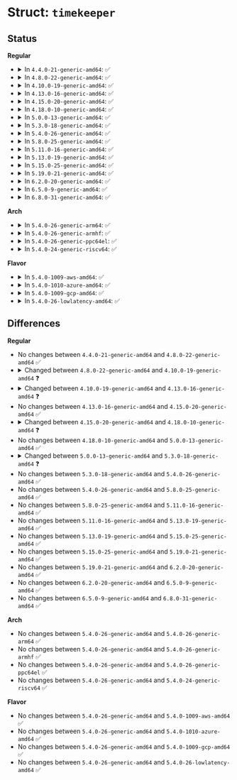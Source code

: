 # Struct: <code>timekeeper</code>

## Status
<b>Regular</b>
<ul>
<li>
<details>
<summary>In <code>4.4.0-21-generic-amd64</code>: ✅</summary>

```c
struct timekeeper {
    struct tk_read_base tkr_mono;
    struct tk_read_base tkr_raw;
    u64 xtime_sec;
    long unsigned int ktime_sec;
    struct timespec wall_to_monotonic;
    ktime_t offs_real;
    ktime_t offs_boot;
    ktime_t offs_tai;
    s32 tai_offset;
    unsigned int clock_was_set_seq;
    u8 cs_was_changed_seq;
    ktime_t next_leap_ktime;
    struct timespec raw_time;
    cycle_t cycle_interval;
    u64 xtime_interval;
    s64 xtime_remainder;
    u32 raw_interval;
    u64 ntp_tick;
    s64 ntp_error;
    u32 ntp_error_shift;
    u32 ntp_err_mult;
}
```
</details>
</li>
<li>
<details>
<summary>In <code>4.8.0-22-generic-amd64</code>: ✅</summary>

```c
struct timekeeper {
    struct tk_read_base tkr_mono;
    struct tk_read_base tkr_raw;
    u64 xtime_sec;
    long unsigned int ktime_sec;
    struct timespec wall_to_monotonic;
    ktime_t offs_real;
    ktime_t offs_boot;
    ktime_t offs_tai;
    s32 tai_offset;
    unsigned int clock_was_set_seq;
    u8 cs_was_changed_seq;
    ktime_t next_leap_ktime;
    struct timespec raw_time;
    cycle_t cycle_interval;
    u64 xtime_interval;
    s64 xtime_remainder;
    u32 raw_interval;
    u64 ntp_tick;
    s64 ntp_error;
    u32 ntp_error_shift;
    u32 ntp_err_mult;
}
```
</details>
</li>
<li>
<details>
<summary>In <code>4.10.0-19-generic-amd64</code>: ✅</summary>

```c
struct timekeeper {
    struct tk_read_base tkr_mono;
    struct tk_read_base tkr_raw;
    u64 xtime_sec;
    long unsigned int ktime_sec;
    struct timespec wall_to_monotonic;
    ktime_t offs_real;
    ktime_t offs_boot;
    ktime_t offs_tai;
    s32 tai_offset;
    unsigned int clock_was_set_seq;
    u8 cs_was_changed_seq;
    ktime_t next_leap_ktime;
    struct timespec raw_time;
    u64 cycle_interval;
    u64 xtime_interval;
    s64 xtime_remainder;
    u32 raw_interval;
    u64 ntp_tick;
    s64 ntp_error;
    u32 ntp_error_shift;
    u32 ntp_err_mult;
}
```
</details>
</li>
<li>
<details>
<summary>In <code>4.13.0-16-generic-amd64</code>: ✅</summary>

```c
struct timekeeper {
    struct tk_read_base tkr_mono;
    struct tk_read_base tkr_raw;
    u64 xtime_sec;
    long unsigned int ktime_sec;
    struct timespec wall_to_monotonic;
    ktime_t offs_real;
    ktime_t offs_boot;
    ktime_t offs_tai;
    s32 tai_offset;
    unsigned int clock_was_set_seq;
    u8 cs_was_changed_seq;
    ktime_t next_leap_ktime;
    u64 raw_sec;
    u64 cycle_interval;
    u64 xtime_interval;
    s64 xtime_remainder;
    u64 raw_interval;
    u64 ntp_tick;
    s64 ntp_error;
    u32 ntp_error_shift;
    u32 ntp_err_mult;
}
```
</details>
</li>
<li>
<details>
<summary>In <code>4.15.0-20-generic-amd64</code>: ✅</summary>

```c
struct timekeeper {
    struct tk_read_base tkr_mono;
    struct tk_read_base tkr_raw;
    u64 xtime_sec;
    long unsigned int ktime_sec;
    struct timespec wall_to_monotonic;
    ktime_t offs_real;
    ktime_t offs_boot;
    ktime_t offs_tai;
    s32 tai_offset;
    unsigned int clock_was_set_seq;
    u8 cs_was_changed_seq;
    ktime_t next_leap_ktime;
    u64 raw_sec;
    u64 cycle_interval;
    u64 xtime_interval;
    s64 xtime_remainder;
    u64 raw_interval;
    u64 ntp_tick;
    s64 ntp_error;
    u32 ntp_error_shift;
    u32 ntp_err_mult;
}
```
</details>
</li>
<li>
<details>
<summary>In <code>4.18.0-10-generic-amd64</code>: ✅</summary>

```c
struct timekeeper {
    struct tk_read_base tkr_mono;
    struct tk_read_base tkr_raw;
    u64 xtime_sec;
    long unsigned int ktime_sec;
    struct timespec64 wall_to_monotonic;
    ktime_t offs_real;
    ktime_t offs_boot;
    ktime_t offs_tai;
    s32 tai_offset;
    unsigned int clock_was_set_seq;
    u8 cs_was_changed_seq;
    ktime_t next_leap_ktime;
    u64 raw_sec;
    u64 cycle_interval;
    u64 xtime_interval;
    s64 xtime_remainder;
    u64 raw_interval;
    u64 ntp_tick;
    s64 ntp_error;
    u32 ntp_error_shift;
    u32 ntp_err_mult;
    u32 skip_second_overflow;
}
```
</details>
</li>
<li>
<details>
<summary>In <code>5.0.0-13-generic-amd64</code>: ✅</summary>

```c
struct timekeeper {
    struct tk_read_base tkr_mono;
    struct tk_read_base tkr_raw;
    u64 xtime_sec;
    long unsigned int ktime_sec;
    struct timespec64 wall_to_monotonic;
    ktime_t offs_real;
    ktime_t offs_boot;
    ktime_t offs_tai;
    s32 tai_offset;
    unsigned int clock_was_set_seq;
    u8 cs_was_changed_seq;
    ktime_t next_leap_ktime;
    u64 raw_sec;
    u64 cycle_interval;
    u64 xtime_interval;
    s64 xtime_remainder;
    u64 raw_interval;
    u64 ntp_tick;
    s64 ntp_error;
    u32 ntp_error_shift;
    u32 ntp_err_mult;
    u32 skip_second_overflow;
}
```
</details>
</li>
<li>
<details>
<summary>In <code>5.3.0-18-generic-amd64</code>: ✅</summary>

```c
struct timekeeper {
    struct tk_read_base tkr_mono;
    struct tk_read_base tkr_raw;
    u64 xtime_sec;
    long unsigned int ktime_sec;
    struct timespec64 wall_to_monotonic;
    ktime_t offs_real;
    ktime_t offs_boot;
    ktime_t offs_tai;
    s32 tai_offset;
    unsigned int clock_was_set_seq;
    u8 cs_was_changed_seq;
    ktime_t next_leap_ktime;
    u64 raw_sec;
    struct timespec64 monotonic_to_boot;
    u64 cycle_interval;
    u64 xtime_interval;
    s64 xtime_remainder;
    u64 raw_interval;
    u64 ntp_tick;
    s64 ntp_error;
    u32 ntp_error_shift;
    u32 ntp_err_mult;
    u32 skip_second_overflow;
}
```
</details>
</li>
<li>
<details>
<summary>In <code>5.4.0-26-generic-amd64</code>: ✅</summary>

```c
struct timekeeper {
    struct tk_read_base tkr_mono;
    struct tk_read_base tkr_raw;
    u64 xtime_sec;
    long unsigned int ktime_sec;
    struct timespec64 wall_to_monotonic;
    ktime_t offs_real;
    ktime_t offs_boot;
    ktime_t offs_tai;
    s32 tai_offset;
    unsigned int clock_was_set_seq;
    u8 cs_was_changed_seq;
    ktime_t next_leap_ktime;
    u64 raw_sec;
    struct timespec64 monotonic_to_boot;
    u64 cycle_interval;
    u64 xtime_interval;
    s64 xtime_remainder;
    u64 raw_interval;
    u64 ntp_tick;
    s64 ntp_error;
    u32 ntp_error_shift;
    u32 ntp_err_mult;
    u32 skip_second_overflow;
}
```
</details>
</li>
<li>
<details>
<summary>In <code>5.8.0-25-generic-amd64</code>: ✅</summary>

```c
struct timekeeper {
    struct tk_read_base tkr_mono;
    struct tk_read_base tkr_raw;
    u64 xtime_sec;
    long unsigned int ktime_sec;
    struct timespec64 wall_to_monotonic;
    ktime_t offs_real;
    ktime_t offs_boot;
    ktime_t offs_tai;
    s32 tai_offset;
    unsigned int clock_was_set_seq;
    u8 cs_was_changed_seq;
    ktime_t next_leap_ktime;
    u64 raw_sec;
    struct timespec64 monotonic_to_boot;
    u64 cycle_interval;
    u64 xtime_interval;
    s64 xtime_remainder;
    u64 raw_interval;
    u64 ntp_tick;
    s64 ntp_error;
    u32 ntp_error_shift;
    u32 ntp_err_mult;
    u32 skip_second_overflow;
}
```
</details>
</li>
<li>
<details>
<summary>In <code>5.11.0-16-generic-amd64</code>: ✅</summary>

```c
struct timekeeper {
    struct tk_read_base tkr_mono;
    struct tk_read_base tkr_raw;
    u64 xtime_sec;
    long unsigned int ktime_sec;
    struct timespec64 wall_to_monotonic;
    ktime_t offs_real;
    ktime_t offs_boot;
    ktime_t offs_tai;
    s32 tai_offset;
    unsigned int clock_was_set_seq;
    u8 cs_was_changed_seq;
    ktime_t next_leap_ktime;
    u64 raw_sec;
    struct timespec64 monotonic_to_boot;
    u64 cycle_interval;
    u64 xtime_interval;
    s64 xtime_remainder;
    u64 raw_interval;
    u64 ntp_tick;
    s64 ntp_error;
    u32 ntp_error_shift;
    u32 ntp_err_mult;
    u32 skip_second_overflow;
}
```
</details>
</li>
<li>
<details>
<summary>In <code>5.13.0-19-generic-amd64</code>: ✅</summary>

```c
struct timekeeper {
    struct tk_read_base tkr_mono;
    struct tk_read_base tkr_raw;
    u64 xtime_sec;
    long unsigned int ktime_sec;
    struct timespec64 wall_to_monotonic;
    ktime_t offs_real;
    ktime_t offs_boot;
    ktime_t offs_tai;
    s32 tai_offset;
    unsigned int clock_was_set_seq;
    u8 cs_was_changed_seq;
    ktime_t next_leap_ktime;
    u64 raw_sec;
    struct timespec64 monotonic_to_boot;
    u64 cycle_interval;
    u64 xtime_interval;
    s64 xtime_remainder;
    u64 raw_interval;
    u64 ntp_tick;
    s64 ntp_error;
    u32 ntp_error_shift;
    u32 ntp_err_mult;
    u32 skip_second_overflow;
}
```
</details>
</li>
<li>
<details>
<summary>In <code>5.15.0-25-generic-amd64</code>: ✅</summary>

```c
struct timekeeper {
    struct tk_read_base tkr_mono;
    struct tk_read_base tkr_raw;
    u64 xtime_sec;
    long unsigned int ktime_sec;
    struct timespec64 wall_to_monotonic;
    ktime_t offs_real;
    ktime_t offs_boot;
    ktime_t offs_tai;
    s32 tai_offset;
    unsigned int clock_was_set_seq;
    u8 cs_was_changed_seq;
    ktime_t next_leap_ktime;
    u64 raw_sec;
    struct timespec64 monotonic_to_boot;
    u64 cycle_interval;
    u64 xtime_interval;
    s64 xtime_remainder;
    u64 raw_interval;
    u64 ntp_tick;
    s64 ntp_error;
    u32 ntp_error_shift;
    u32 ntp_err_mult;
    u32 skip_second_overflow;
}
```
</details>
</li>
<li>
<details>
<summary>In <code>5.19.0-21-generic-amd64</code>: ✅</summary>

```c
struct timekeeper {
    struct tk_read_base tkr_mono;
    struct tk_read_base tkr_raw;
    u64 xtime_sec;
    long unsigned int ktime_sec;
    struct timespec64 wall_to_monotonic;
    ktime_t offs_real;
    ktime_t offs_boot;
    ktime_t offs_tai;
    s32 tai_offset;
    unsigned int clock_was_set_seq;
    u8 cs_was_changed_seq;
    ktime_t next_leap_ktime;
    u64 raw_sec;
    struct timespec64 monotonic_to_boot;
    u64 cycle_interval;
    u64 xtime_interval;
    s64 xtime_remainder;
    u64 raw_interval;
    u64 ntp_tick;
    s64 ntp_error;
    u32 ntp_error_shift;
    u32 ntp_err_mult;
    u32 skip_second_overflow;
}
```
</details>
</li>
<li>
<details>
<summary>In <code>6.2.0-20-generic-amd64</code>: ✅</summary>

```c
struct timekeeper {
    struct tk_read_base tkr_mono;
    struct tk_read_base tkr_raw;
    u64 xtime_sec;
    long unsigned int ktime_sec;
    struct timespec64 wall_to_monotonic;
    ktime_t offs_real;
    ktime_t offs_boot;
    ktime_t offs_tai;
    s32 tai_offset;
    unsigned int clock_was_set_seq;
    u8 cs_was_changed_seq;
    ktime_t next_leap_ktime;
    u64 raw_sec;
    struct timespec64 monotonic_to_boot;
    u64 cycle_interval;
    u64 xtime_interval;
    s64 xtime_remainder;
    u64 raw_interval;
    u64 ntp_tick;
    s64 ntp_error;
    u32 ntp_error_shift;
    u32 ntp_err_mult;
    u32 skip_second_overflow;
}
```
</details>
</li>
<li>
<details>
<summary>In <code>6.5.0-9-generic-amd64</code>: ✅</summary>

```c
struct timekeeper {
    struct tk_read_base tkr_mono;
    struct tk_read_base tkr_raw;
    u64 xtime_sec;
    long unsigned int ktime_sec;
    struct timespec64 wall_to_monotonic;
    ktime_t offs_real;
    ktime_t offs_boot;
    ktime_t offs_tai;
    s32 tai_offset;
    unsigned int clock_was_set_seq;
    u8 cs_was_changed_seq;
    ktime_t next_leap_ktime;
    u64 raw_sec;
    struct timespec64 monotonic_to_boot;
    u64 cycle_interval;
    u64 xtime_interval;
    s64 xtime_remainder;
    u64 raw_interval;
    u64 ntp_tick;
    s64 ntp_error;
    u32 ntp_error_shift;
    u32 ntp_err_mult;
    u32 skip_second_overflow;
}
```
</details>
</li>
<li>
<details>
<summary>In <code>6.8.0-31-generic-amd64</code>: ✅</summary>

```c
struct timekeeper {
    struct tk_read_base tkr_mono;
    struct tk_read_base tkr_raw;
    u64 xtime_sec;
    long unsigned int ktime_sec;
    struct timespec64 wall_to_monotonic;
    ktime_t offs_real;
    ktime_t offs_boot;
    ktime_t offs_tai;
    s32 tai_offset;
    unsigned int clock_was_set_seq;
    u8 cs_was_changed_seq;
    ktime_t next_leap_ktime;
    u64 raw_sec;
    struct timespec64 monotonic_to_boot;
    u64 cycle_interval;
    u64 xtime_interval;
    s64 xtime_remainder;
    u64 raw_interval;
    u64 ntp_tick;
    s64 ntp_error;
    u32 ntp_error_shift;
    u32 ntp_err_mult;
    u32 skip_second_overflow;
}
```
</details>
</li>
</ul>
<b>Arch</b>
<ul>
<li>
<details>
<summary>In <code>5.4.0-26-generic-arm64</code>: ✅</summary>

```c
struct timekeeper {
    struct tk_read_base tkr_mono;
    struct tk_read_base tkr_raw;
    u64 xtime_sec;
    long unsigned int ktime_sec;
    struct timespec64 wall_to_monotonic;
    ktime_t offs_real;
    ktime_t offs_boot;
    ktime_t offs_tai;
    s32 tai_offset;
    unsigned int clock_was_set_seq;
    u8 cs_was_changed_seq;
    ktime_t next_leap_ktime;
    u64 raw_sec;
    struct timespec64 monotonic_to_boot;
    u64 cycle_interval;
    u64 xtime_interval;
    s64 xtime_remainder;
    u64 raw_interval;
    u64 ntp_tick;
    s64 ntp_error;
    u32 ntp_error_shift;
    u32 ntp_err_mult;
    u32 skip_second_overflow;
}
```
</details>
</li>
<li>
<details>
<summary>In <code>5.4.0-26-generic-armhf</code>: ✅</summary>

```c
struct timekeeper {
    struct tk_read_base tkr_mono;
    struct tk_read_base tkr_raw;
    u64 xtime_sec;
    long unsigned int ktime_sec;
    struct timespec64 wall_to_monotonic;
    ktime_t offs_real;
    ktime_t offs_boot;
    ktime_t offs_tai;
    s32 tai_offset;
    unsigned int clock_was_set_seq;
    u8 cs_was_changed_seq;
    ktime_t next_leap_ktime;
    u64 raw_sec;
    struct timespec64 monotonic_to_boot;
    u64 cycle_interval;
    u64 xtime_interval;
    s64 xtime_remainder;
    u64 raw_interval;
    u64 ntp_tick;
    s64 ntp_error;
    u32 ntp_error_shift;
    u32 ntp_err_mult;
    u32 skip_second_overflow;
}
```
</details>
</li>
<li>
<details>
<summary>In <code>5.4.0-26-generic-ppc64el</code>: ✅</summary>

```c
struct timekeeper {
    struct tk_read_base tkr_mono;
    struct tk_read_base tkr_raw;
    u64 xtime_sec;
    long unsigned int ktime_sec;
    struct timespec64 wall_to_monotonic;
    ktime_t offs_real;
    ktime_t offs_boot;
    ktime_t offs_tai;
    s32 tai_offset;
    unsigned int clock_was_set_seq;
    u8 cs_was_changed_seq;
    ktime_t next_leap_ktime;
    u64 raw_sec;
    struct timespec64 monotonic_to_boot;
    u64 cycle_interval;
    u64 xtime_interval;
    s64 xtime_remainder;
    u64 raw_interval;
    u64 ntp_tick;
    s64 ntp_error;
    u32 ntp_error_shift;
    u32 ntp_err_mult;
    u32 skip_second_overflow;
}
```
</details>
</li>
<li>
<details>
<summary>In <code>5.4.0-24-generic-riscv64</code>: ✅</summary>

```c
struct timekeeper {
    struct tk_read_base tkr_mono;
    struct tk_read_base tkr_raw;
    u64 xtime_sec;
    long unsigned int ktime_sec;
    struct timespec64 wall_to_monotonic;
    ktime_t offs_real;
    ktime_t offs_boot;
    ktime_t offs_tai;
    s32 tai_offset;
    unsigned int clock_was_set_seq;
    u8 cs_was_changed_seq;
    ktime_t next_leap_ktime;
    u64 raw_sec;
    struct timespec64 monotonic_to_boot;
    u64 cycle_interval;
    u64 xtime_interval;
    s64 xtime_remainder;
    u64 raw_interval;
    u64 ntp_tick;
    s64 ntp_error;
    u32 ntp_error_shift;
    u32 ntp_err_mult;
    u32 skip_second_overflow;
}
```
</details>
</li>
</ul>
<b>Flavor</b>
<ul>
<li>
<details>
<summary>In <code>5.4.0-1009-aws-amd64</code>: ✅</summary>

```c
struct timekeeper {
    struct tk_read_base tkr_mono;
    struct tk_read_base tkr_raw;
    u64 xtime_sec;
    long unsigned int ktime_sec;
    struct timespec64 wall_to_monotonic;
    ktime_t offs_real;
    ktime_t offs_boot;
    ktime_t offs_tai;
    s32 tai_offset;
    unsigned int clock_was_set_seq;
    u8 cs_was_changed_seq;
    ktime_t next_leap_ktime;
    u64 raw_sec;
    struct timespec64 monotonic_to_boot;
    u64 cycle_interval;
    u64 xtime_interval;
    s64 xtime_remainder;
    u64 raw_interval;
    u64 ntp_tick;
    s64 ntp_error;
    u32 ntp_error_shift;
    u32 ntp_err_mult;
    u32 skip_second_overflow;
}
```
</details>
</li>
<li>
<details>
<summary>In <code>5.4.0-1010-azure-amd64</code>: ✅</summary>

```c
struct timekeeper {
    struct tk_read_base tkr_mono;
    struct tk_read_base tkr_raw;
    u64 xtime_sec;
    long unsigned int ktime_sec;
    struct timespec64 wall_to_monotonic;
    ktime_t offs_real;
    ktime_t offs_boot;
    ktime_t offs_tai;
    s32 tai_offset;
    unsigned int clock_was_set_seq;
    u8 cs_was_changed_seq;
    ktime_t next_leap_ktime;
    u64 raw_sec;
    struct timespec64 monotonic_to_boot;
    u64 cycle_interval;
    u64 xtime_interval;
    s64 xtime_remainder;
    u64 raw_interval;
    u64 ntp_tick;
    s64 ntp_error;
    u32 ntp_error_shift;
    u32 ntp_err_mult;
    u32 skip_second_overflow;
}
```
</details>
</li>
<li>
<details>
<summary>In <code>5.4.0-1009-gcp-amd64</code>: ✅</summary>

```c
struct timekeeper {
    struct tk_read_base tkr_mono;
    struct tk_read_base tkr_raw;
    u64 xtime_sec;
    long unsigned int ktime_sec;
    struct timespec64 wall_to_monotonic;
    ktime_t offs_real;
    ktime_t offs_boot;
    ktime_t offs_tai;
    s32 tai_offset;
    unsigned int clock_was_set_seq;
    u8 cs_was_changed_seq;
    ktime_t next_leap_ktime;
    u64 raw_sec;
    struct timespec64 monotonic_to_boot;
    u64 cycle_interval;
    u64 xtime_interval;
    s64 xtime_remainder;
    u64 raw_interval;
    u64 ntp_tick;
    s64 ntp_error;
    u32 ntp_error_shift;
    u32 ntp_err_mult;
    u32 skip_second_overflow;
}
```
</details>
</li>
<li>
<details>
<summary>In <code>5.4.0-26-lowlatency-amd64</code>: ✅</summary>

```c
struct timekeeper {
    struct tk_read_base tkr_mono;
    struct tk_read_base tkr_raw;
    u64 xtime_sec;
    long unsigned int ktime_sec;
    struct timespec64 wall_to_monotonic;
    ktime_t offs_real;
    ktime_t offs_boot;
    ktime_t offs_tai;
    s32 tai_offset;
    unsigned int clock_was_set_seq;
    u8 cs_was_changed_seq;
    ktime_t next_leap_ktime;
    u64 raw_sec;
    struct timespec64 monotonic_to_boot;
    u64 cycle_interval;
    u64 xtime_interval;
    s64 xtime_remainder;
    u64 raw_interval;
    u64 ntp_tick;
    s64 ntp_error;
    u32 ntp_error_shift;
    u32 ntp_err_mult;
    u32 skip_second_overflow;
}
```
</details>
</li>
</ul>

## Differences
<b>Regular</b>
<ul>
<li>
No changes between <code>4.4.0-21-generic-amd64</code> and <code>4.8.0-22-generic-amd64</code> ✅
</li>
<li>
<details>
<summary>Changed between <code>4.8.0-22-generic-amd64</code> and <code>4.10.0-19-generic-amd64</code> ❓</summary>
<ul>
<li>
<b>Field type changed. </b>
<code>cycle_t cycle_interval</code> ➡️ <code>u64 cycle_interval</code>
</li>
</ul>
</details>
</li>
<li>
<details>
<summary>Changed between <code>4.10.0-19-generic-amd64</code> and <code>4.13.0-16-generic-amd64</code> ❓</summary>
<ul>
<li>
<b>Field added. </b>
<code>u64 raw_sec</code>
</li>
<li>
<b>Field removed. </b>
<code>struct timespec raw_time</code>
</li>
<li>
<b>Field type changed. </b>
<code>u32 raw_interval</code> ➡️ <code>u64 raw_interval</code>
</li>
</ul>
</details>
</li>
<li>
No changes between <code>4.13.0-16-generic-amd64</code> and <code>4.15.0-20-generic-amd64</code> ✅
</li>
<li>
<details>
<summary>Changed between <code>4.15.0-20-generic-amd64</code> and <code>4.18.0-10-generic-amd64</code> ❓</summary>
<ul>
<li>
<b>Field added. </b>
<code>u32 skip_second_overflow</code>
</li>
<li>
<b>Field type changed. </b>
<code>struct timespec wall_to_monotonic</code> ➡️ <code>struct timespec64 wall_to_monotonic</code>
</li>
</ul>
</details>
</li>
<li>
No changes between <code>4.18.0-10-generic-amd64</code> and <code>5.0.0-13-generic-amd64</code> ✅
</li>
<li>
<details>
<summary>Changed between <code>5.0.0-13-generic-amd64</code> and <code>5.3.0-18-generic-amd64</code> ❓</summary>
<ul>
<li>
<b>Field added. </b>
<code>struct timespec64 monotonic_to_boot</code>
</li>
</ul>
</details>
</li>
<li>
No changes between <code>5.3.0-18-generic-amd64</code> and <code>5.4.0-26-generic-amd64</code> ✅
</li>
<li>
No changes between <code>5.4.0-26-generic-amd64</code> and <code>5.8.0-25-generic-amd64</code> ✅
</li>
<li>
No changes between <code>5.8.0-25-generic-amd64</code> and <code>5.11.0-16-generic-amd64</code> ✅
</li>
<li>
No changes between <code>5.11.0-16-generic-amd64</code> and <code>5.13.0-19-generic-amd64</code> ✅
</li>
<li>
No changes between <code>5.13.0-19-generic-amd64</code> and <code>5.15.0-25-generic-amd64</code> ✅
</li>
<li>
No changes between <code>5.15.0-25-generic-amd64</code> and <code>5.19.0-21-generic-amd64</code> ✅
</li>
<li>
No changes between <code>5.19.0-21-generic-amd64</code> and <code>6.2.0-20-generic-amd64</code> ✅
</li>
<li>
No changes between <code>6.2.0-20-generic-amd64</code> and <code>6.5.0-9-generic-amd64</code> ✅
</li>
<li>
No changes between <code>6.5.0-9-generic-amd64</code> and <code>6.8.0-31-generic-amd64</code> ✅
</li>
</ul>
<b>Arch</b>
<ul>
<li>
No changes between <code>5.4.0-26-generic-amd64</code> and <code>5.4.0-26-generic-arm64</code> ✅
</li>
<li>
No changes between <code>5.4.0-26-generic-amd64</code> and <code>5.4.0-26-generic-armhf</code> ✅
</li>
<li>
No changes between <code>5.4.0-26-generic-amd64</code> and <code>5.4.0-26-generic-ppc64el</code> ✅
</li>
<li>
No changes between <code>5.4.0-26-generic-amd64</code> and <code>5.4.0-24-generic-riscv64</code> ✅
</li>
</ul>
<b>Flavor</b>
<ul>
<li>
No changes between <code>5.4.0-26-generic-amd64</code> and <code>5.4.0-1009-aws-amd64</code> ✅
</li>
<li>
No changes between <code>5.4.0-26-generic-amd64</code> and <code>5.4.0-1010-azure-amd64</code> ✅
</li>
<li>
No changes between <code>5.4.0-26-generic-amd64</code> and <code>5.4.0-1009-gcp-amd64</code> ✅
</li>
<li>
No changes between <code>5.4.0-26-generic-amd64</code> and <code>5.4.0-26-lowlatency-amd64</code> ✅
</li>
</ul>
